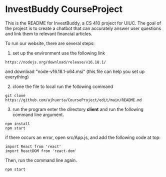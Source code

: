 # InvestBuddy CourseProject

This is the README for InvestBuddy, a CS 410 project for UIUC. The goal of the project is to create a chatbot that can accurately answer user questions and link them to relevant financial articles.


To run our website, there are several steps:
1. set up the environment
use the following link
```
https://nodejs.org/download/release/v16.18.1/
```
and download "node-v16.18.1-x64.msi" (this file can help you set up everything)

2. clone the file to local
run the following command
```
git clone https://github.com/ajhuerta/CourseProject/edit/main/README.md
```

3. run the program
enter the directory __client__ and run the following command line argument.
```
npm install
npm start
```
if there occurs an error, open src/App.js, and add the following code at top:
```
import React from 'react'
import ReactDOM from 'react-dom'
```
Then, run the command line again.
```
npm start
```
